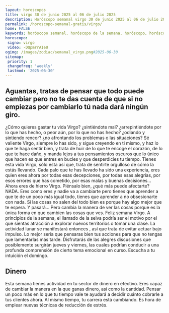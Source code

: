 ```yaml
---
layout: horoscopos
title: virgo 30 de junio 2025 al 06 de julio 2025 
description: Horóscopo semanal virgo 30 de junio 2025 al 06 de julio 2025. Aguantas, tratas de pensar que todo puede cambiar pero no te das cuenta de que si no empiezas por cambiarlo tú nada dará ningún giro. 
permalink: /horoscopo-semanal-gratis/virgo/
home: FALSE
keywords: horóscopo semanal, horóscopo de la semana, horóscopo, horóscopo gratis,horóscopos, horóscopo esperanza gracia, horoscopos virgo la semana, horóscopos gratis, Tarot, Astrologia, Zodíaco, virgo, horoscopo gratis, semanal
horoscopo:
 signo: virgo
 video: -DQpmrrAIeU
ogimg: /images/zodiac/semanal_virgo.png#2025-06-30
sitemap:
 priority: 1
 changefreq: 'weekly'
 lastmod: '2025-06-30'
---
```




## Aguantas, tratas de pensar que todo puede cambiar pero no te das cuenta de que si no empiezas por cambiarlo tú nada dará ningún giro. 

¿Cómo quieres gastar tu vida Virgo? ¿sintiéndote mal? ¿arrepintiéndote por lo que has hecho, o peor aún, por lo que no has hecho? ¿odiando y sintiendo rencor? ¿no afrontando los problemas o las situaciones? Sé valiente Virgo, siempre lo has sido, y sigue creyendo en ti mismo, y haz lo que te haga sentir bien, y trata de huir de lo que te encoge el corazón, de lo que te hace daño, y manda lejos a tus pensamientos oscuros que lo único que hacen es que entres en bucles y que desperdicies tu tiempo. Tienes esta vida Virgo, sólo esta así que, trata de sentirte orgulloso de cómo la estás llevando. Cada palo que te has llevado ha sido una experiencia, eres quien eres ahora por todas esas decepciones, por todas esas alegrías, por esos errores que has cometido, por esas malas y buenas decisiones… Ahora eres de hierro Virgo. Piénsalo bien, ¿qué más puede afectarte? NADA. Eres como eres y nadie va a cambiarte pero tienes que aprender a que te de un poco más igual todo, tienes que aprender a no obsesionarte con nada. Si las cosas no salen del todo bien es porque hay algo mejor que te espera. Y pasará… Pero cambia la manera de ver las cosas porque es la única forma en que cambien las cosas que ves. Feliz semana Virgo.
A principios de la semana, el llamado de la selva podría ser el motivo por el que sientas atracción a explorar nuevos territorios o tomar una clase. La actividad lunar se manifestará entonces , así que trata de evitar actuar bajo impulso. Lo mejor sería que pensaras bien tus acciones para que no tengas que lamentarlas más tarde. Disfrutarás de las alegres discusiones que posiblemente surgirán jueves y viernes, las cuales podrían conducir a una profunda comprensión de cierto tema emocional en curso. Escucha a tu intuición el domingo.

## Dinero

Esta semana tienes actividad en tu sector de dinero en efectivo. Eres capaz de cambiar la manera en la que ganas dinero, así como la cantidad. Pensar un poco más en lo que tu tiempo vale te ayudará a decidir cuánto cobrarle a tus clientes ahora. Al mismo tiempo, tu carrera está cambiando. Es hora de emplear nuevas técnicas de reducción de estrés.